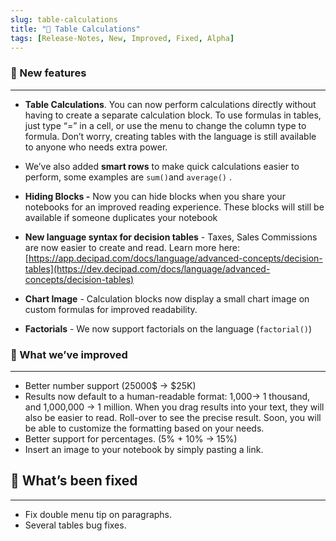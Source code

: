 ```yaml
---
slug: table-calculations
title: "🍫 Table Calculations"
tags: [Release-Notes, New, Improved, Fixed, Alpha]
---
```




### 🌱 New features
---

* **Table Calculations**.
You can now perform calculations directly without having to create a separate calculation block. To use formulas in tables, just type “=” in a cell, or use the menu to change the column type to formula. Don’t worry, creating tables with the language is still available to anyone who needs extra power.

- We’ve also added **smart rows** to make quick calculations easier to perform, some examples are `sum()`and `average()` .

- **Hiding Blocks -** Now you can hide blocks when you share your notebooks for an improved reading experience. These blocks will still be available if someone duplicates your notebook

- **New language syntax for decision tables** - Taxes, Sales Commissions are now easier to create and read. Learn more here: [https://app.decipad.com/docs/language/advanced-concepts/decision-tables](https://dev.decipad.com/docs/language/advanced-concepts/decision-tables)

- **Chart Image** - Calculation blocks now display a small chart image on custom formulas for improved readability.

- **Factorials** - We now support factorials on the language (`factorial()`)

### 💪 What we’ve improved
---
- Better number support (25000$ → $25K)
- Results now default to a human-readable format: 1,000→ 1 thousand, and 1,000,000 → 1 million. When you drag results into your text, they will also be easier to read. Roll-over to see the precise result. Soon, you will be able to customize the formatting based on your needs.
- Better support for percentages. (5% + 10% → 15%)
- Insert an image to your notebook by simply pasting a link.

## 🔨 What’s been fixed
---
- Fix double menu tip on paragraphs.
- Several tables bug fixes.
